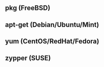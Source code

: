 ## pkg (FreeBSD)

## apt-get (Debian/Ubuntu/Mint)

## yum (CentOS/RedHat/Fedora)

## zypper (SUSE)

